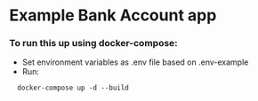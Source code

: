 # Example Bank Account app

### To run this up using docker-compose:
* Set environment variables as .env file based on .env-example
* Run:
```
  docker-compose up -d --build
```